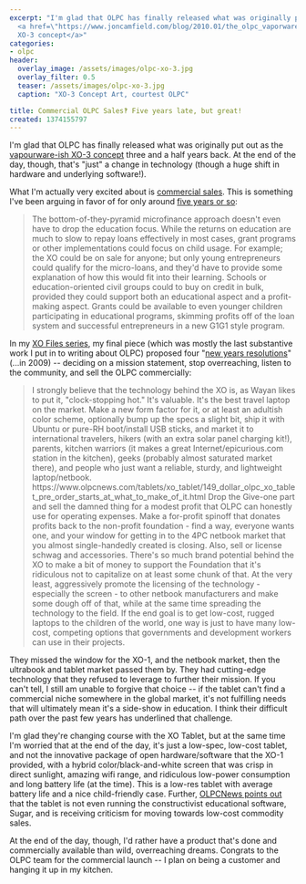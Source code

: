 ```yaml
---
excerpt: "I'm glad that OLPC has finally released what was originally put out as the
  <a href=\"https://www.joncamfield.com/blog/2010.01/the_olpc_vaporware_product.html\">vapourware-ish
  XO-3 concept</a>"
categories:
- olpc
header:
  overlay_image: /assets/images/olpc-xo-3.jpg
  overlay_filter: 0.5
  teaser: /assets/images/olpc-xo-3.jpg
  caption: "XO-3 Concept Art, courtest OLPC"

title: Commercial OLPC Sales‽ Five years late, but great!
created: 1374155797
---
```

I'm glad that OLPC has finally released what was originally put out as the <a href="https://www.joncamfield.com/blog/2010.01/the_olpc_vaporware_product.html">vapourware-ish XO-3 concept</a> three and a half years back.  At the end of the day, though, that's "just" a change in technology (though a huge shift in hardware and underlying software!).

What I'm actually very excited about is <a href="https://www.fastcodesign.com/1673029/on-sale-for-150-one-laptop-per-child-is-now-a-touchscreen-tablet?utm_source=feedburner&utm_medium=feed&utm_campaign=Feed%3A+fastcompany%2Fheadlines+%28Fast+Company%29#1" target="_blank">commercial sales</a>.  This is something I've been arguing in favor of for only around <a href="https://www.joncamfield.com/blog/2008.03/rethinking_the_olpc.html">five years or so</a>:

<blockquote>The bottom-of-they-pyramid microfinance approach doesn't even have to drop the education focus. While the returns on education are much to slow to repay loans effectively in most cases, grant programs or other implementations could focus on child usage. For example; the XO could be on sale for anyone; but only young entrepreneurs could qualify for the micro-loans, and they'd have to provide some explanation of how this would fit into their learning. Schools or education-oriented civil groups could to buy on credit in bulk, provided they could support both an educational aspect and a profit-making aspect. Grants could be available to even younger children participating in educational programs, skimming profits off of the loan system and successful entrepreneurs in a new G1G1 style program.</blockquote>

In my <a href="https://www.joncamfield.com/blog/2008.09/i_want_to_believe.html">XO Files series</a>, my final piece (which was mostly the last substantive work I put in to writing about OLPC) proposed four "<a href="https://www.joncamfield.com/blog/2009.01/the_xo_files_part_iv_new_years.html">new years resolutions</a>" (...in 2009) -- deciding on a mission statement,  stop overreaching, listen to the community, and sell the OLPC commercially:

<blockquote>I strongly believe that the technology behind the XO is, as Wayan likes to put it, "clock-stopping hot." It's valuable. It's the best travel laptop on the market. Make a new form factor for it, or at least an adultish color scheme, optionally bump up the specs a slight bit, ship it with Ubuntu or pure-RH boot/install USB sticks, and market it to international travelers, hikers (with an extra solar panel charging kit!), parents, kitchen warriors (it makes a great Internet/epicurious.com station in the kitchen), geeks (probably almost saturated market there), and people who just want a reliable, sturdy, and lightweight laptop/netbook.
https://www.olpcnews.com/tablets/xo_tablet/149_dollar_olpc_xo_tablet_pre_order_starts_at_what_to_make_of_it.html
Drop the Give-one part and sell the damned thing for a modest profit that OLPC can honestly use for operating expenses. Make a for-profit spinoff that donates profits back to the non-profit foundation - find a way, everyone wants one, and your window for getting in to the 4PC netbook market that you almost single-handedly created is closing. Also, sell or license schwag and accessories. There's so much brand potential behind the XO to make a bit of money to support the Foundation that it's ridiculous not to capitalize on at least some chunk of that. At the very least, aggressively promote the licensing of the technology - especially the screen - to other netbook manufacturers and make some dough off of that, while at the same time spreading the technology to the field. If the end goal is to get low-cost, rugged laptops to the children of the world, one way is just to have many low-cost, competing options that governments and development workers can use in their projects.</blockquote>

They missed the window for the XO-1, and the netbook market, then the ultrabook and tablet market passed them by.  They had cutting-edge technology that they refused to leverage to further their mission.  If you can't tell, I still am unable to forgive that choice -- if the tablet can't find a commercial niche somewhere in the global market, it's not fulfilling needs that will ultimately mean it's a side-show in education.  I think their difficult path over the past few years has underlined that challenge.

I'm glad they're changing course with the XO Tablet, but at the same time I'm worried that at the end of the day, it's just a low-spec, low-cost tablet, and not the innovative package of open hardware/software that the XO-1 provided, with a hybrid color/black-and-white screen that was crisp in direct sunlight, amazing wifi range, and ridiculous low-power consumption and long battery life (at the time).  This is a low-res tablet with average battery life and a nice child-friendly case.  Further, <a href="https://www.olpcnews.com/tablets/xo_tablet/149_dollar_olpc_xo_tablet_pre_order_starts_at_what_to_make_of_it.html">OLPCNews points out</a> that the tablet is not even running the constructivist educational software, Sugar, and is receiving criticism for moving towards low-cost commodity sales.

At the end of the day, though, I'd rather have a product that's done and commercially available than wild, overreaching dreams.  Congrats to the OLPC team for the commercial launch -- I plan on being a customer and hanging it up in my kitchen.
